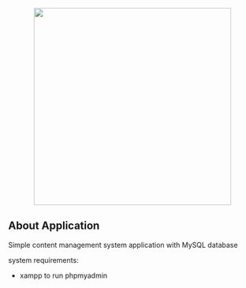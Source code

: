 <p align="center"><a href="https://laravel.com" target="_blank"><img src="![1285072-512](https://user-images.githubusercontent.com/59305121/103406242-9c9d6f00-4b8c-11eb-8e70-81d00a8558f2.png)" width="400"></a></p>

## About Application

Simple content management system application with MySQL database

system requirements:

-   xampp to run phpmyadmin
